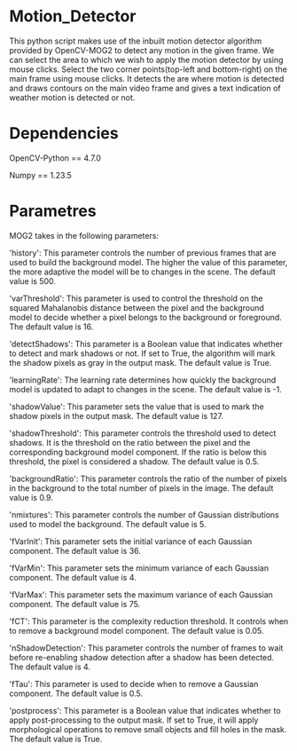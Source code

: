 # Motion_Detector

This python script makes use of the inbuilt motion detector algorithm provided by OpenCV-MOG2 to detect any motion in the given frame. We can select the area to which we wish to apply the motion detector by using mouse clicks. Select the two corner points(top-left and bottom-right) on the main frame using mouse clicks. It detects the are where motion is detected and draws contours on the main video frame and gives a text indication of weather motion is detected or not.

# Dependencies
OpenCV-Python == 4.7.0

Numpy == 1.23.5

# Parametres

MOG2 takes in the following parameters:

'history': This parameter controls the number of previous frames that are used to build the background model. The higher the value of this parameter, the more adaptive the model will be to changes in the scene. The default value is 500.

'varThreshold': This parameter is used to control the threshold on the squared Mahalanobis distance between the pixel and the background model to decide whether a pixel belongs to the background or foreground. The default value is 16. 

'detectShadows': This parameter is a Boolean value that indicates whether to detect and mark shadows or not. If set to True, the algorithm will mark the shadow pixels as gray in the output mask. The default value is True.

'learningRate': The learning rate determines how quickly the background model is updated to adapt to changes in the scene. The default value is -1.

'shadowValue': This parameter sets the value that is used to mark the shadow pixels in the output mask. The default value is 127. 

'shadowThreshold':  This parameter controls the threshold used to detect shadows. It is the threshold on the ratio between the pixel and the corresponding background model component. If the ratio is below this threshold, the pixel is considered a shadow. The default value is 0.5.

'backgroundRatio': This parameter controls the ratio of the number of pixels in the background to the total number of pixels in the image. The default value is 0.9. 

'nmixtures':  This parameter controls the number of Gaussian distributions used to model the background. The default value is 5.
 
'fVarInit': This parameter sets the initial variance of each Gaussian component. The default value is 36. 

'fVarMin': This parameter sets the minimum variance of each Gaussian component. The default value is 4. 

'fVarMax':  This parameter sets the maximum variance of each Gaussian component. The default value is 75. 

'fCT': This parameter is the complexity reduction threshold. It controls when to remove a background model component. The default value is 0.05. 

'nShadowDetection': This parameter controls the number of frames to wait before re-enabling shadow detection after a shadow has been detected. The default value is 4. 

'fTau': This parameter is used to decide when to remove a Gaussian component. The default value is 0.5. 

'postprocess': This parameter is a Boolean value that indicates whether to apply post-processing to the output mask. If set to True, it will apply morphological operations to remove small objects and fill holes in the mask. The default value is True.

